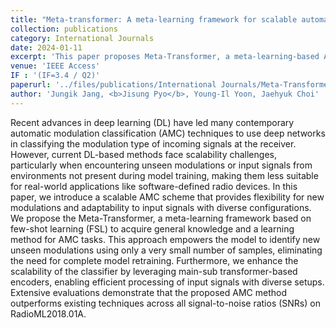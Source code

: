 ```yaml
---
title: "Meta-transformer: A meta-learning framework for scalable automatic modulation classification"
collection: publications
category: International Journals
date: 2024-01-11
excerpt: 'This paper proposes Meta-Transformer, a meta-learning-based AMC framework using few-shot learning and transformer-based encoders to achieve high performance and scalability with unseen modulations.'
venue: 'IEEE Access'
IF : '(IF=3.4 / Q2)'
paperurl: '../files/publications/International Journals/Meta-Transformer_A_Meta-Learning_Framework_for_Scalable_Automatic_Modulation_Classification.pdf'
author: 'Jungik Jang, <b>Jisung Pyo</b>, Young-Il Yoon, Jaehyuk Choi'
---
```


Recent advances in deep learning (DL) have led many contemporary automatic modulation classification (AMC) techniques to use deep networks in classifying the modulation type of incoming signals at the receiver. However, current DL-based methods face scalability challenges, particularly when encountering unseen modulations or input signals from environments not present during model training, making them less suitable for real-world applications like software-defined radio devices. In this paper, we introduce a scalable AMC scheme that provides flexibility for new modulations and adaptability to input signals with diverse configurations. We propose the Meta-Transformer, a meta-learning framework based on few-shot learning (FSL) to acquire general knowledge and a learning method for AMC tasks. This approach empowers the model to identify new unseen modulations using only a very small number of samples, eliminating the need for complete model retraining. Furthermore, we enhance the scalability of the classifier by leveraging main-sub transformer-based encoders, enabling efficient processing of input signals with diverse setups. Extensive evaluations demonstrate that the proposed AMC method outperforms existing techniques across all signal-to-noise ratios (SNRs) on RadioML2018.01A.
